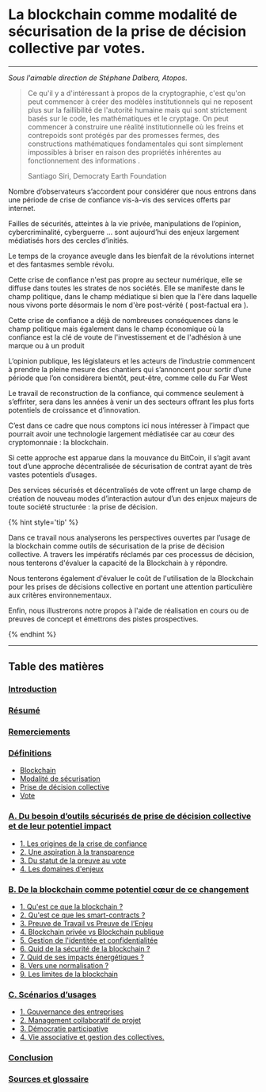 # La blockchain comme modalité de sécurisation de la prise de décision collective par votes.

---

*Sous l'aimable direction de Stéphane Dalbera, Atopos*.


> Ce qu'il y a d'intéressant à propos de la cryptographie, c'est qu'on peut commencer à créer des modèles institutionnels qui ne reposent plus sur la faillibilité de l'autorité humaine mais qui sont strictement basés sur le code, les mathématiques et le cryptage. On peut commencer à construire une réalité institutionnelle où les freins et contrepoids sont protégés par des promesses fermes, des constructions mathématiques fondamentales qui sont simplement impossibles à briser en raison des propriétés inhérentes au fonctionnement des informations .
>
> Santiago Siri, Democraty Earth Foundation

Nombre d’observateurs s’accordent pour considérer que nous 
entrons dans une période de crise de confiance vis-à-vis des services offerts par internet.

Failles de sécurités, atteintes à la vie privée, manipulations de l’opinion, cybercriminalité, cyberguerre … sont aujourd’hui des enjeux largement médiatisés hors des cercles d’initiés.

Le temps de la croyance aveugle dans les bienfait de la révolutions internet et des fantasmes semble révolu.

Cette crise de confiance n'est pas propre au secteur numérique, elle se diffuse dans toutes
les strates de nos sociétés. Elle se manifeste dans le champ politique, dans le champ médiatique si bien que la l'ère dans laquelle nous vivons porte désormais le nom d'ère post-vérité ( post-factual era ).

Cette crise de confiance a déjà de nombreuses conséquences dans le champ politique mais également dans le champ économique où la confiance est la clé de voute de l'investissement et de l'adhésion à une marque ou à un produit

L’opinion publique, les législateurs et les acteurs de l’industrie commencent à prendre la pleine mesure des chantiers qui s’annoncent pour sortir d’une période que l’on considèrera bientôt, peut-être, comme celle du Far West  

Le travail de reconstruction de la confiance, qui commence seulement à s’effriter, sera dans les années à venir un des secteurs offrant les plus forts potentiels de croissance et d’innovation.

C’est dans ce cadre que nous comptons ici nous intéresser à l’impact que pourrait avoir une technologie largement médiatisée car au cœur des cryptomonnaie : la blockchain.

Si cette approche est apparue dans la mouvance du BitCoin, il s’agit avant tout d’une approche décentralisée de sécurisation de contrat ayant de très vastes potentiels d’usages.

Des services sécurisés et décentralisés de vote offrent un large champ de création de nouveau modes d’interaction autour d’un des enjeux majeurs de toute société structurée : la prise de décision.

{% hint style='tip' %}

Dans ce travail nous analyserons les perspectives ouvertes par l’usage de la blockchain comme outils de sécurisation de la prise de décision collective. A travers les impératifs réclamés par ces processus de décision, nous tenterons d'évaluer la capacité de la Blockchain à y répondre.

Nous tenterons également d'évaluer le coût de l'utilisation de la Blockchain pour les prises de décisions collective en portant une attention particulière aux critères environnementaux. 

Enfin, nous illustrerons notre propos à l'aide de réalisation en cours ou de preuves de concept et émettrons des pistes prospectives.

{% endhint %}

---

## Table des matières

### [Introduction](Readme.md)

### [Résumé](executive_summary.md)

### [Remerciements](acknowledgement.md)

### [Définitions](/parts/definitions.md)
   
* [Blockchain](/parts/definitions/blockchain.md)
* [Modalité de sécurisation](parts/definitions/security.md)
* [Prise de décision collective](parts/definitions/decision.md)
* [Vote](parts/definitions/vote.md)

### [A. Du besoin d’outils sécurisés de prise de décision collective et de leur potentiel impact](parts/tools-and-impact.md)
* [1. Les origines de la crise de confiance](parts/tools_and_impact/crise_confiance.md) 
* [2. Une aspiration à la transparence](parts/tools_and_impact/aspiration_transparence.md) 
* [3. Du statut de la preuve au vote](parts/tools_and_impact/preuve_vote.md) 
* [4. Les domaines d'enjeux](parts/tools_and_impact/areas_of_concern.md)
 
### [B. De la blockchain comme potentiel cœur de ce changement](parts/blockchain-potential-change.md)
* [1. Qu'est ce que la blockchain ?](parts/blockchain_potential_change/blockchain_en_details.md)
* [2. Qu'est ce que les smart-contracts ?](parts/blockchain_potential_change/smart_contract.md)
* [3. Preuve de Travail vs Preuve de l’Enjeu](parts/blockchain_potential_change/preuve_travail_preuve_enjeu.md)
* [4. Blockchain privée vs Blockchain publique](parts/blockchain_potential_change/private_vs_public.md)
* [5. Gestion de l'identitée et confidentialitée](parts/blockchain_potential_change/identity_and_confidentiality.md)
* [6. Quid de la sécurité de la blockchain ?](parts/blockchain_potential_change/blockchain_securite.md)
* [7. Quid de ses impacts énergétiques ?](parts/blockchain_potential_change/impact_energetique.md)
* [8. Vers une normalisation ?](parts/blockchain_potential_change/blockchain_normalisation.md)
* [9. Les limites de la blockchain](parts/blockchain_potential_change/blockchain_limite.md)

### [C. Scénarios d’usages](parts/use-cases.md)
* [1. Gouvernance des entreprises](parts/use_cases/gouvernance_des_entreprises.md)
* [2. Management collaboratif de projet](parts/use_cases/management_collboratif.md)
* [3. Démocratie participative](parts/use_cases/democratie_participative.md)
* [4. Vie associative et gestion des collectives.](parts/use_cases/vie_associative_et_gestion_des_collectivites.md)
 
### [Conclusion](conclusion.md)

### [Sources et glossaire](GLOSSARY.md)


